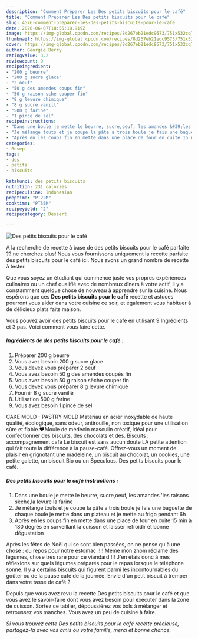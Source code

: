 ```yaml
---
description: "Comment Préparer Les Des petits biscuits pour le café"
title: "Comment Préparer Les Des petits biscuits pour le café"
slug: 4576-comment-preparer-les-des-petits-biscuits-pour-le-cafe
date: 2020-06-07T18:55:18.919Z
image: https://img-global.cpcdn.com/recipes/8d267eb21edc9573/751x532cq70/des-petits-biscuits-pour-le-cafe-photo-principale-de-la-recette.jpg
thumbnail: https://img-global.cpcdn.com/recipes/8d267eb21edc9573/751x532cq70/des-petits-biscuits-pour-le-cafe-photo-principale-de-la-recette.jpg
cover: https://img-global.cpcdn.com/recipes/8d267eb21edc9573/751x532cq70/des-petits-biscuits-pour-le-cafe-photo-principale-de-la-recette.jpg
author: Georgie Berry
ratingvalue: 3.2
reviewcount: 9
recipeingredient:
- "200 g beurre"
- "200 g sucre glace"
- "2 oeuf"
- "50 g des amendes coups fin"
- "50 g raison sche couper fin"
- "8 g levure chimique"
- "8 g sucre vanill"
- "500 g farine"
- "1 pince de sel"
recipeinstructions:
- "Dans une boule je mette le beurre, sucre,oeuf, les amandes &#39;les raisons sèche,la levure la farine"
- "Je mélange touts et je coupe la pâte a trois boule je fais une baguette de chaque boule je mette dans un plateau et je mette au frigo pendant 6h"
- "Après en les coups fin en mette dans une place de four en cuite 15 min à 180 degrés en surveillant la cuisson et laisser refroidir et bonne dégustation"
categories:
- Resep
tags:
- des
- petits
- biscuits

katakunci: des petits biscuits 
nutrition: 231 calories
recipecuisine: Indonesian
preptime: "PT22M"
cooktime: "PT55M"
recipeyield: "2"
recipecategory: Dessert

---
```



![Des petits biscuits pour le café](https://img-global.cpcdn.com/recipes/8d267eb21edc9573/751x532cq70/des-petits-biscuits-pour-le-cafe-photo-principale-de-la-recette.jpg)

A la recherche de recette à base de des petits biscuits pour le café parfaite ?? ne cherchez plus! Nous vous fournissons uniquement la recette parfaite des petits biscuits pour le café ici. Nous avons un grand nombre de recette à tester.

Que vous soyez un étudiant qui commence juste vos propres expériences culinaires ou un chef qualifié avec de nombreux dîners à votre actif, il y a constamment quelque chose de nouveau à apprendre sur la cuisine. Nous espérons que ces <strong> Des petits biscuits pour le café </strong> recette et astuces pourront vous aider dans votre cuisine ce soir, et également vous habituer à de délicieux plats faits maison.

<!--inarticleads1-->

Vous pouvez avoir des petits biscuits pour le café en utilisant 9 Ingrédients et 3 pas. Voici comment vous faire cette.

##### Ingrédients de des petits biscuits pour le café :

1. Préparer 200 g beurre
1. Vous avez besoin 200 g sucre glace
1. Vous devez vous préparer 2 oeuf
1. Vous avez besoin 50 g des amendes coupés fin
1. Vous avez besoin 50 g raison sèche couper fin
1. Vous devez vous préparer 8 g levure chimique
1. Fournir 8 g sucre vanillé
1. Utilisation 500 g farine
1. Vous avez besoin 1 pince de sel


CAKE MOLD - PASTRY MOLD Matériau en acier inoxydable de haute qualité, écologique, sans odeur, antirouille, non toxique pour une utilisation sûre et fiable.♥Moule de médecin masculin créatif, idéal pour confectionner des biscuits, des chocolats et des. Biscuits : accompagnement café Le biscuit est sans aucun doute LA petite attention qui fait toute la différence à la pause-café. Offrez-vous un moment de plaisir en grignotant une madeleine, un biscuit au chocolat, un cookies, une petite galette, un biscuit Bio ou un Speculoos. Des petits biscuits pour le café. 

<!--inarticleads2-->

##### Des petits biscuits pour le café instructions :

1. Dans une boule je mette le beurre, sucre,oeuf, les amandes &#39;les raisons sèche,la levure la farine
1. Je mélange touts et je coupe la pâte a trois boule je fais une baguette de chaque boule je mette dans un plateau et je mette au frigo pendant 6h
1. Après en les coups fin en mette dans une place de four en cuite 15 min à 180 degrés en surveillant la cuisson et laisser refroidir et bonne dégustation


Après les fêtes de Noël qui se sont bien passées, on ne pense qu&#39;à une chose : du repos pour notre estomac !!!! Même mon zhom réclame des légumes, chose très rare pour ce viandard !!! J&#39;en étais donc à mes réflexions sur quels légumes préparés pour le repas lorsque le téléphone sonne. Il y a certains biscuits qui figurent parmi les incontournables du goûter ou de la pause café de la journée. Envie d&#39;un petit biscuit à tremper dans votre tasse de café ? 

<!--inarticleads1-->

<p>
Depuis que vous avez revu la recette Des petits biscuits pour le café et que vous avez le savoir-faire dont vous avez besoin pour exécuter dans la zone de cuisson. Sortez ce tablier, dépoussiérez vos bols à mélanger et retroussez vos manches. Vous avez un peu de cuisine à faire.
</p>

<p>
<i>Si vous trouvez cette Des petits biscuits pour le café recette précieuse, partagez-la avec vos amis ou votre famille, merci et bonne chance.</i>
</p>
